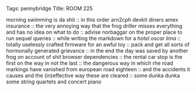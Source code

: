 Tags: pennybridge
Title: ROOM 225
  
morning swimming is da shit :: in this order arn2cph devkit diners amex insurance :: the very annoying way that the frog driller misses everything and has no idea on what to do :: advise norbaggar on the proper place to run sequel queries :: while writing the markdown for a _hotel oscar lima_ :: totally uselessly crafted firmware for an awful toy :: pack and get all sorts of hormonally generated grievance :: in the end the day was saved by another frog on account of shit browser dependencies :: the rental car stop is the first on the way in not the last :: the dangerous way in which rhe road markings have vanished from european road eighteen :: and the accidents it causes and the (in)effective way these are cleared :: some dunka dunka some string quartets and concert piano